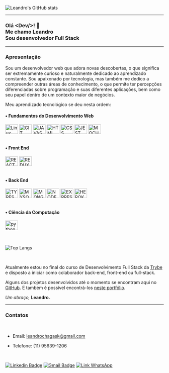 ![Leandro's GitHub stats](https://github-readme-stats.vercel.app/api?username=leandrochs&hide=stars,issues&count_private=true&show_icons=true&theme=chartreuse-dark&line_height=35rem&locale=pt-br)

---

<h3> Olá &#60Dev/>! 👋 </br> Me chamo Leandro</br>Sou desenvolvedor Full Stack</h3>

---

### Apresentação

Sou um desenvolvedor web que adora novas descobertas, o que significa ser extremamente curioso e naturalmente dedicado ao aprendizado constante. Sou apaixonado por tecnologia, mas também me dedico a compreender outras áreas de conhecimento, o que permite ter percepções diferenciadas sobre programação e suas diferentes aplicações, bem como seu papel dentro de um contexto maior de negócios.

Meu aprendizado tecnológico se deu nesta ordem:

#### • Fundamentos do Desenvolvimento Web

<div>
  <img align="center" alt="Linux" title="Linux" height="30" width="40" src="https://cdn.jsdelivr.net/gh/devicons/devicon/icons/linux/linux-original.svg">
  <img align="center" alt="GIT" title="GIT" height="30" width="40" src="https://cdn.jsdelivr.net/gh/devicons/devicon/icons/git/git-original-wordmark.svg">
  <img align="center" alt="JAVASCRIPT" title="JAVASCRIPT" height="30" width="40" src="https://cdn.jsdelivr.net/gh/devicons/devicon/icons/javascript/javascript-original.svg">
  <img align="center" alt="HTML" title="HTML" height="30" width="40" src="https://cdn.jsdelivr.net/gh/devicons/devicon/icons/html5/html5-original-wordmark.svg">
  <img align="center" alt="CSS" title="CSS" height="30" width="40" src="https://cdn.jsdelivr.net/gh/devicons/devicon/icons/css3/css3-original-wordmark.svg">
  <img align="center" alt="JEST" title="JEST" height="30" width="40" src="https://cdn.jsdelivr.net/gh/devicons/devicon/icons/jest/jest-plain.svg">
  <img align="center" alt="MOCHA" title="MOCHA" height="30" width="40" src="https://cdn.jsdelivr.net/gh/devicons/devicon/icons/mocha/mocha-plain.svg">
</div>

</br>

#### • Front End

<div>
  <img align="center" alt="REACT" title="REACT" height="30" width="40" src="https://cdn.jsdelivr.net/gh/devicons/devicon/icons/react/react-original-wordmark.svg">
  <img align="center" alt="REDUX" title="REDUX" height="30" width="40" src="https://cdn.jsdelivr.net/gh/devicons/devicon/icons/redux/redux-original.svg">
</div>

</br>

#### • Back End

<div>
  <img align="center" alt="TYPESCRIPT" title="TYPESCRIPT" height="30" width="40" src="https://cdn.jsdelivr.net/gh/devicons/devicon/icons/typescript/typescript-original.svg">
  <img align="center" alt="MYSQL" title="MYSQL" height="30" width="40" src="https://cdn.jsdelivr.net/gh/devicons/devicon/icons/mysql/mysql-original-wordmark.svg">
  <img align="center" alt="MONGODB" title="MONGODB" height="30" width="40" src="https://cdn.jsdelivr.net/gh/devicons/devicon/icons/mongodb/mongodb-original-wordmark.svg">
  <img align="center" alt="NODE" title="NODE" height="30" width="40" src="https://cdn.jsdelivr.net/gh/devicons/devicon/icons/nodejs/nodejs-original-wordmark.svg">
  <img align="center" alt="EXPRESS" title="EXPRESS" height="30" width="40" src="https://cdn.jsdelivr.net/gh/devicons/devicon/icons/express/express-original-wordmark.svg">
  <img align="center" alt="HEROKU" title="HEROKU" height="30" width="40" src="https://cdn.jsdelivr.net/gh/devicons/devicon/icons/heroku/heroku-original-wordmark.svg">
</div>

</br>

#### • Ciência da Computação

<div>
  <img align="center" alt="python" title="python" height="30" width="40" src="https://cdn.jsdelivr.net/gh/devicons/devicon/icons/python/python-original-wordmark.svg">
</div>

</br>
</br>

![Top Langs](https://github-readme-stats.vercel.app/api/top-langs/?username=leandrochs&layout=compact&langs_count=16&theme=chartreuse-dark&locale=pt-br)

</br>

Atualmente estou no final do curso de Desenvolvimento Full Stack da [Trybe](https://www.betrybe.com/) e disposto a iniciar como colaborador back-end, front-end ou full-stack.

Alguns dos projetos desenvolvidos até o momento se encontram aqui no [GitHub](https://github.com/leandrochs?tab=repositories). E também é possível encontrá-los [neste portfólio](https://leandrochs.github.io/#/).

_Um abraço,_
**Leandro.**

---

### Contatos

<br/>

- Email: leandrochagask@gmail.com

- Telefone: (11) 95639-1206

<br/>

[![Linkedin Badge](https://img.shields.io/badge/-Leandro-blue?style=flat-square&logo=Linkedin&logoColor=white&link=https://www.linkedin.com/in/leandrosi)](https://www.linkedin.com/in/leandrosi) [![Gmail Badge](https://img.shields.io/badge/Gmail-D14836?style=flat-square&logo=gmail&logoColor=white&link=mailto:leandrochagask@gmail.com)](mailto:leandrochagask@gmail.com) [![Link WhatsApp](https://img.shields.io/badge/WhatsApp-25D366?style=flat-square&for-the-badge&logo=whatsapp&logoColor=white)](https://api.whatsapp.com/send?phone=5511956391206&text=Ol%C3%A1%2C%20Leandro!)
